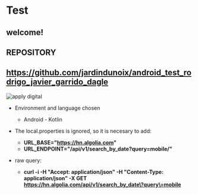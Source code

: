 # Test

## welcome!

## REPOSITORY

## https://github.com/jardindunoix/android_test_rodrigo_javier_garrido_dagle

![apply digital](https://a.storyblok.com/f/234030/556x192/227a4b0492/apply-digital-logo_full.png/m/556x192)

* Environment and language chosen
    - Android - Kotlin

* The local.properties is ignored, so it is necesary to add:
    - **URL_BASE="https://hn.algolia.com"**
    - **URL_ENDPOINT="/api/v1/search_by_date?query=mobile/"**

* raw query:
    - **curl -i -H "Accept: application/json" -H "Content-Type: application/json" -X
      GET https://hn.algolia.com/api/v1/search_by_date\?query\=mobile**

